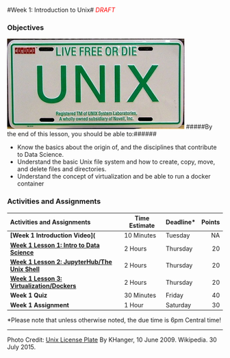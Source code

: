 #Week 1: Introduction to Unix#
*<font color='red'>DRAFT </font>*
### Objectives ###
![Unix Image](lesson_images/UNIX-Licence-Plate.JPG)
#####By the end of this lesson, you should be able to:######

- Know the basics about the origin of, and the disciplines that contribute to Data Science.
- Understand the basic Unix file system and how to create, copy, move, and delete files and directories.
- Understand the concept of virtualization and be able to run a docker container

### Activities and Assignments ###

|Activities and Assignments | Time Estimate | Deadline* | Points|
|:------| -----|-------|----------:|
|**[Week 1 Introduction Video](** | 10 Minutes | Tuesday | NA|
|**[Week 1 Lesson 1: Intro to Data Science](lesson1.md)**| 2 Hours |Thursday| 20|
|**[Week 1 Lesson 2: JupyterHub/The Unix Shell](lesson2.md)**| 2 Hours | Thursday | 20 |
|**[Week 1 Lesson 3: Virtualization/Dockers](lesson3.md)**| 2 Hours | Thursday| 20 |
|**Week 1 Quiz**| 30 Minutes | Friday | 40|
|**Week 1 Assignment**| 1 Hour | Saturday | 30 | 

*Please note that unless otherwise noted, the due time is 6pm Central time!

----------

Photo Credit: [Unix License Plate](https://commons.wikimedia.org/wiki/File%3AUNIX-Licence-Plate.JPG) By KHanger, 10 June 2009. Wikipedia. 30 July 2015.
